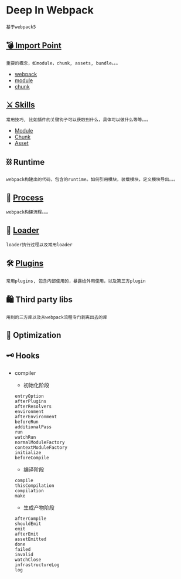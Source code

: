 # Deep In Webpack
```
基于webpack5
```



## [💣 Import Point](./sdocs/ImportPoint/README.md)
```
重要的概念，如module，chunk, assets, bundle。。。
```
- [webpack](./sdocs/ImportPoint/README.md#webpack)
- [module](./sdocs/ImportPoint/README.md#module)
- [chunk](./sdocs/ImportPoint/README.md#chunk)


## [⚔️ Skills](./sdocs/Skills/README.md)
```
常用技巧, 比如插件的关键钩子可以获取到什么，具体可以做什么等等。。。
```
- [Module](./sdocs/Skills/README.md#Module)
- [Chunk](./sdocs/Skills/README.md#Chunk)
- [Asset](./sdocs/Skills/README.md#Asset)


## ⛓ Runtime
```
webpack构建出的代码，包含的runtime。如何引用模块，装载模块，定义模块导出。。。
```

## 🚄 [Process](./sdocs/Process)
```
webpack构建流程。。。
```

## 🔮 [Loader](./sdocs/Loader)
```
loader执行过程以及常用loader
```

## 🛠 [Plugins](./sdocs/PLugins)
```
常用plugins, 包含内部使用的，暴露给外用使用，以及第三方plugin
```

## 🛍 Third party libs
```
用到的三方库以及从webpack流程专门剥离出去的库
```



## 🏥 Optimization

## 🗝 Hooks
- compiler
  -  初始化阶段
  ```
  entryOption
  afterPlugins
  afterResolvers
  environment
  afterEnvironment
  beforeRun
  additionalPass
  run
  watchRun
  normalModuleFactory
  contextModuleFactory
  initialize
  beforeCompile
  ```
  
  -  编译阶段
  ```
  compile
  thisCompilation
  compilation
  make
  ```
  
  -  生成产物阶段
  ```
  afterCompile
  shouldEmit
  emit
  afterEmit
  assetEmitted
  done
  failed
  invalid
  watchClose
  infrastructureLog
  log
  ```

